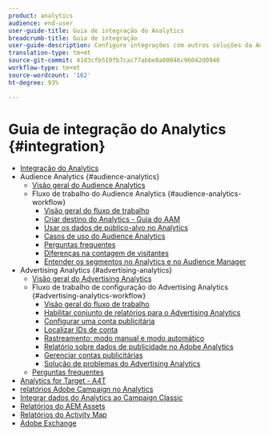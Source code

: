 ```yaml
---
product: analytics
audience: end-user
user-guide-title: Guia de integração do Analytics
breadcrumb-title: Guia de integração
user-guide-description: Configure integrações com outras soluções da Adobe Experience Cloud, como o Audience Manager, a Advertising Cloud e o Target.
translation-type: tm+mt
source-git-commit: 41d3cfb510fb7cac77abbe0a80046c96042d0946
workflow-type: tm+mt
source-wordcount: '162'
ht-degree: 93%

---
```



# Guia de integração do Analytics {#integration}

+ [Integração do Analytics](home.md)
+ Audience Analytics {#audience-analytics}
   + [Visão geral do Audience Analytics](c-audience-analytics/mc-audiences-aam.md)
   + Fluxo de trabalho do Audience Analytics {#audience-analytics-workflow}
      + [Visão geral do fluxo de trabalho](c-audience-analytics/c-workflow/audiences-workflow.md)
      + [Criar destino do Analytics - Guia do AAM](https://docs.adobe.com/help/pt-BR/audience-manager/user-guide/features/destinations/experience-cloud-destinations/create-analytics-destination.html)
      + [Usar os dados de público-alvo no Analytics](c-audience-analytics/c-workflow/use-audience-data-analytics.md)
      + [Casos de uso do Audience Analytics](c-audience-analytics/aam-audience-use-cases.md)
      + [Perguntas frequentes](c-audience-analytics/mc-audiences-faqs.md)
      + [Diferenças na contagem de visitantes](c-audience-analytics/visitor-count-reconciliation.md)
      + [Entender os segmentos no Analytics e no Audience Manager](c-audience-analytics/aam-analytics-segments.md)
+ Advertising Analytics {#advertising-analytics}
   + [Visão geral do Advertising Analytics](c-advertising-analytics/overview.md)
   + Fluxo de trabalho de configuração do Advertising Analytics {#advertising-analytics-workflow}
      + [Visão geral do fluxo de trabalho](c-advertising-analytics/c-adanalytics-workflow/aa-workflow.md)
      + [Habilitar conjunto de relatórios para o Advertising Analytics](c-advertising-analytics/c-adanalytics-workflow/aa-provision-rs.md)
      + [Configurar uma conta publicitária](c-advertising-analytics/c-adanalytics-workflow/aa-create-ad-account.md)
      + [Localizar IDs de conta](c-advertising-analytics/c-adanalytics-workflow/aa-locate-account-id.md)
      + [Rastreamento: modo manual e modo automático](c-advertising-analytics/c-adanalytics-workflow/aa-manual-vs-automatic-tracking.md)
      + [Relatório sobre dados de publicidade no Adobe Analytics](c-advertising-analytics/c-adanalytics-workflow/aa-report-ad-data-an.md)
      + [Gerenciar contas publicitárias](c-advertising-analytics/c-adanalytics-workflow/aa-manage-ad-accounts.md)
      + [Solução de problemas do Advertising Analytics](c-advertising-analytics/c-adanalytics-workflow/aa-troubleshooting.md)
   + [Perguntas frequentes](c-advertising-analytics/aa-faq.md)
+ [Analytics for Target - A4T](https://docs.adobe.com/content/help/pt-BR/target/using/integrate/a4t/a4t.html)
+ [relatórios Adobe Campaign no Analytics](adobe-campaign.md)
+ [Integrar dados do Analytics ao Campaign Classic](analytics-to-campaign-classic.md)
+ [Relatórios do AEM Assets](aem-assets-reporting.md)
+ [Relatórios do Activity Map](activitmap-reporting.md)
+ [Adobe Exchange](https://www.adobeexchange.com/experiencecloud.analytics.html#product)
